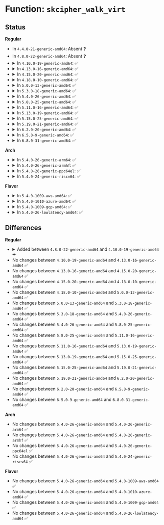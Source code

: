 # Function: <code>skcipher_walk_virt</code>

## Status
<b>Regular</b>
<ul>
<li>
In <code>4.4.0-21-generic-amd64</code>: Absent ❓
</li>
<li>
In <code>4.8.0-22-generic-amd64</code>: Absent ❓
</li>
<li>
<details>
<summary>In <code>4.10.0-19-generic-amd64</code>: ✅</summary>

```c
int skcipher_walk_virt(struct skcipher_walk * walk, struct skcipher_request * req, bool atomic)
```

```json
{
  "name": "skcipher_walk_virt",
  "collision_type": "Unique Global",
  "inline_type": "No",
  "funcs": [
    {
      "addr": 18446744071583001296,
      "name": "skcipher_walk_virt",
      "external": true,
      "loc": "crypto/skcipher.c:473",
      "file": "crypto/skcipher.c",
      "inline": "seen, unknown",
      "caller_inline": [],
      "caller_func": [
        "crypto/cbc.c:crypto_cbc_decrypt",
        "crypto/xts.c:pre_crypt",
        "crypto/xts.c:post_crypt"
      ]
    }
  ],
  "symbols": [
    {
      "addr": 18446744071583001296,
      "name": "skcipher_walk_virt",
      "section": ".text",
      "bind": "STB_GLOBAL",
      "size": 54
    }
  ]
}
```
</details>
</li>
<li>
<details>
<summary>In <code>4.13.0-16-generic-amd64</code>: ✅</summary>

```c
int skcipher_walk_virt(struct skcipher_walk * walk, struct skcipher_request * req, bool atomic)
```

```json
{
  "name": "skcipher_walk_virt",
  "collision_type": "Unique Global",
  "inline_type": "No",
  "funcs": [
    {
      "addr": 18446744071583051424,
      "name": "skcipher_walk_virt",
      "external": true,
      "loc": "crypto/skcipher.c:474",
      "file": "crypto/skcipher.c",
      "inline": "seen, unknown",
      "caller_inline": [],
      "caller_func": [
        "crypto/cbc.c:crypto_cbc_decrypt",
        "crypto/xts.c:pre_crypt",
        "crypto/xts.c:post_crypt"
      ]
    }
  ],
  "symbols": [
    {
      "addr": 18446744071583051424,
      "name": "skcipher_walk_virt",
      "section": ".text",
      "bind": "STB_GLOBAL",
      "size": 58
    }
  ]
}
```
</details>
</li>
<li>
<details>
<summary>In <code>4.15.0-20-generic-amd64</code>: ✅</summary>

```c
int skcipher_walk_virt(struct skcipher_walk * walk, struct skcipher_request * req, bool atomic)
```

```json
{
  "name": "skcipher_walk_virt",
  "collision_type": "Unique Global",
  "inline_type": "No",
  "funcs": [
    {
      "addr": 18446744071583216928,
      "name": "skcipher_walk_virt",
      "external": true,
      "loc": "crypto/skcipher.c:473",
      "file": "crypto/skcipher.c",
      "inline": "seen, unknown",
      "caller_inline": [],
      "caller_func": [
        "crypto/cbc.c:crypto_cbc_decrypt",
        "crypto/xts.c:pre_crypt",
        "crypto/xts.c:post_crypt"
      ]
    }
  ],
  "symbols": [
    {
      "addr": 18446744071583216928,
      "name": "skcipher_walk_virt",
      "section": ".text",
      "bind": "STB_GLOBAL",
      "size": 58
    }
  ]
}
```
</details>
</li>
<li>
<details>
<summary>In <code>4.18.0-10-generic-amd64</code>: ✅</summary>

```c
int skcipher_walk_virt(struct skcipher_walk * walk, struct skcipher_request * req, bool atomic)
```

```json
{
  "name": "skcipher_walk_virt",
  "collision_type": "Unique Global",
  "inline_type": "No",
  "funcs": [
    {
      "addr": 18446744071583425072,
      "name": "skcipher_walk_virt",
      "external": true,
      "loc": "crypto/skcipher.c:474",
      "file": "crypto/skcipher.c",
      "inline": "seen, unknown",
      "caller_inline": [],
      "caller_func": [
        "crypto/cbc.c:crypto_cbc_decrypt",
        "crypto/xts.c:pre_crypt",
        "crypto/xts.c:post_crypt"
      ]
    }
  ],
  "symbols": [
    {
      "addr": 18446744071583425072,
      "name": "skcipher_walk_virt",
      "section": ".text",
      "bind": "STB_GLOBAL",
      "size": 58
    }
  ]
}
```
</details>
</li>
<li>
<details>
<summary>In <code>5.0.0-13-generic-amd64</code>: ✅</summary>

```c
int skcipher_walk_virt(struct skcipher_walk * walk, struct skcipher_request * req, bool atomic)
```

```json
{
  "name": "skcipher_walk_virt",
  "collision_type": "Unique Global",
  "inline_type": "No",
  "funcs": [
    {
      "addr": 18446744071583546064,
      "name": "skcipher_walk_virt",
      "external": true,
      "loc": "crypto/skcipher.c:472",
      "file": "crypto/skcipher.c",
      "inline": "seen, unknown",
      "caller_inline": [],
      "caller_func": [
        "crypto/cbc.c:crypto_cbc_decrypt",
        "crypto/xts.c:xor_tweak"
      ]
    }
  ],
  "symbols": [
    {
      "addr": 18446744071583546064,
      "name": "skcipher_walk_virt",
      "section": ".text",
      "bind": "STB_GLOBAL",
      "size": 90
    }
  ]
}
```
</details>
</li>
<li>
<details>
<summary>In <code>5.3.0-18-generic-amd64</code>: ✅</summary>

```c
int skcipher_walk_virt(struct skcipher_walk * walk, struct skcipher_request * req, bool atomic)
```

```json
{
  "name": "skcipher_walk_virt",
  "collision_type": "Unique Global",
  "inline_type": "No",
  "funcs": [
    {
      "addr": 18446744071583735408,
      "name": "skcipher_walk_virt",
      "external": true,
      "loc": "crypto/skcipher.c:472",
      "file": "crypto/skcipher.c",
      "inline": "seen, unknown",
      "caller_inline": [],
      "caller_func": [
        "crypto/crypto_null.c:null_skcipher_crypt",
        "crypto/ecb.c:crypto_ecb_crypt",
        "crypto/cbc.c:crypto_cbc_decrypt",
        "crypto/xts.c:xor_tweak",
        "crypto/ctr.c:crypto_ctr_crypt"
      ]
    }
  ],
  "symbols": [
    {
      "addr": 18446744071583735408,
      "name": "skcipher_walk_virt",
      "section": ".text",
      "bind": "STB_GLOBAL",
      "size": 90
    }
  ]
}
```
</details>
</li>
<li>
<details>
<summary>In <code>5.4.0-26-generic-amd64</code>: ✅</summary>

```c
int skcipher_walk_virt(struct skcipher_walk * walk, struct skcipher_request * req, bool atomic)
```

```json
{
  "name": "skcipher_walk_virt",
  "collision_type": "Unique Global",
  "inline_type": "No",
  "funcs": [
    {
      "addr": 18446744071583845216,
      "name": "skcipher_walk_virt",
      "external": true,
      "loc": "crypto/skcipher.c:476",
      "file": "crypto/skcipher.c",
      "inline": "seen, unknown",
      "caller_inline": [],
      "caller_func": [
        "crypto/crypto_null.c:null_skcipher_crypt",
        "crypto/ecb.c:crypto_ecb_crypt",
        "crypto/cbc.c:crypto_cbc_decrypt",
        "crypto/xts.c:xor_tweak",
        "crypto/ctr.c:crypto_ctr_crypt"
      ]
    }
  ],
  "symbols": [
    {
      "addr": 18446744071583845216,
      "name": "skcipher_walk_virt",
      "section": ".text",
      "bind": "STB_GLOBAL",
      "size": 90
    }
  ]
}
```
</details>
</li>
<li>
<details>
<summary>In <code>5.8.0-25-generic-amd64</code>: ✅</summary>

```c
int skcipher_walk_virt(struct skcipher_walk * walk, struct skcipher_request * req, bool atomic)
```

```json
{
  "name": "skcipher_walk_virt",
  "collision_type": "Unique Global",
  "inline_type": "No",
  "funcs": [
    {
      "addr": 18446744071584233856,
      "name": "skcipher_walk_virt",
      "external": true,
      "loc": "crypto/skcipher.c:476",
      "file": "crypto/skcipher.c",
      "inline": "seen, unknown",
      "caller_inline": [],
      "caller_func": [
        "crypto/crypto_null.c:null_skcipher_crypt",
        "crypto/ecb.c:crypto_ecb_crypt",
        "crypto/cbc.c:crypto_cbc_decrypt",
        "crypto/xts.c:xor_tweak",
        "crypto/ctr.c:crypto_ctr_crypt"
      ]
    }
  ],
  "symbols": [
    {
      "addr": 18446744071584233856,
      "name": "skcipher_walk_virt",
      "section": ".text",
      "bind": "STB_GLOBAL",
      "size": 254
    }
  ]
}
```
</details>
</li>
<li>
<details>
<summary>In <code>5.11.0-16-generic-amd64</code>: ✅</summary>

```c
int skcipher_walk_virt(struct skcipher_walk * walk, struct skcipher_request * req, bool atomic)
```

```json
{
  "name": "skcipher_walk_virt",
  "collision_type": "Unique Global",
  "inline_type": "No",
  "funcs": [
    {
      "addr": 18446744071584352464,
      "name": "skcipher_walk_virt",
      "external": true,
      "loc": "crypto/skcipher.c:476",
      "file": "crypto/skcipher.c",
      "inline": "seen, unknown",
      "caller_inline": [],
      "caller_func": [
        "crypto/crypto_null.c:null_skcipher_crypt",
        "crypto/ecb.c:crypto_ecb_crypt",
        "crypto/cbc.c:crypto_cbc_decrypt",
        "crypto/cbc.c:crypto_cbc_encrypt",
        "crypto/xts.c:xts_xor_tweak",
        "crypto/ctr.c:crypto_ctr_crypt"
      ]
    }
  ],
  "symbols": [
    {
      "addr": 18446744071584352464,
      "name": "skcipher_walk_virt",
      "section": ".text",
      "bind": "STB_GLOBAL",
      "size": 254
    }
  ]
}
```
</details>
</li>
<li>
<details>
<summary>In <code>5.13.0-19-generic-amd64</code>: ✅</summary>

```c
int skcipher_walk_virt(struct skcipher_walk * walk, struct skcipher_request * req, bool atomic)
```

```json
{
  "name": "skcipher_walk_virt",
  "collision_type": "Unique Global",
  "inline_type": "No",
  "funcs": [
    {
      "addr": 18446744071584386864,
      "name": "skcipher_walk_virt",
      "external": true,
      "loc": "crypto/skcipher.c:477",
      "file": "crypto/skcipher.c",
      "inline": "seen, unknown",
      "caller_inline": [],
      "caller_func": [
        "crypto/crypto_null.c:null_skcipher_crypt",
        "crypto/ecb.c:crypto_ecb_crypt",
        "crypto/cbc.c:crypto_cbc_decrypt",
        "crypto/cbc.c:crypto_cbc_encrypt",
        "crypto/xts.c:xts_xor_tweak",
        "crypto/ctr.c:crypto_ctr_crypt"
      ]
    }
  ],
  "symbols": [
    {
      "addr": 18446744071584386864,
      "name": "skcipher_walk_virt",
      "section": ".text",
      "bind": "STB_GLOBAL",
      "size": 254
    }
  ]
}
```
</details>
</li>
<li>
<details>
<summary>In <code>5.15.0-25-generic-amd64</code>: ✅</summary>

```c
int skcipher_walk_virt(struct skcipher_walk * walk, struct skcipher_request * req, bool atomic)
```

```json
{
  "name": "skcipher_walk_virt",
  "collision_type": "Unique Global",
  "inline_type": "No",
  "funcs": [
    {
      "addr": 18446744071584782096,
      "name": "skcipher_walk_virt",
      "external": true,
      "loc": "crypto/skcipher.c:477",
      "file": "crypto/skcipher.c",
      "inline": "seen, unknown",
      "caller_inline": [],
      "caller_func": [
        "crypto/crypto_null.c:null_skcipher_crypt",
        "crypto/ecb.c:crypto_ecb_crypt",
        "crypto/cbc.c:crypto_cbc_decrypt",
        "crypto/cbc.c:crypto_cbc_encrypt",
        "crypto/xts.c:xts_xor_tweak",
        "crypto/ctr.c:crypto_ctr_crypt"
      ]
    }
  ],
  "symbols": [
    {
      "addr": 18446744071584782096,
      "name": "skcipher_walk_virt",
      "section": ".text",
      "bind": "STB_GLOBAL",
      "size": 254
    }
  ]
}
```
</details>
</li>
<li>
<details>
<summary>In <code>5.19.0-21-generic-amd64</code>: ✅</summary>

```c
int skcipher_walk_virt(struct skcipher_walk * walk, struct skcipher_request * req, bool atomic)
```

```json
{
  "name": "skcipher_walk_virt",
  "collision_type": "Unique Global",
  "inline_type": "No",
  "funcs": [
    {
      "addr": 18446744071585467232,
      "name": "skcipher_walk_virt",
      "external": true,
      "loc": "crypto/skcipher.c:477",
      "file": "crypto/skcipher.c",
      "inline": "seen, unknown",
      "caller_inline": [],
      "caller_func": [
        "crypto/crypto_null.c:null_skcipher_crypt",
        "crypto/ecb.c:crypto_ecb_crypt",
        "crypto/cbc.c:crypto_cbc_decrypt",
        "crypto/cbc.c:crypto_cbc_encrypt",
        "crypto/xts.c:xts_xor_tweak",
        "crypto/ctr.c:crypto_ctr_crypt"
      ]
    }
  ],
  "symbols": [
    {
      "addr": 18446744071585467232,
      "name": "skcipher_walk_virt",
      "section": ".text",
      "bind": "STB_GLOBAL",
      "size": 266
    }
  ]
}
```
</details>
</li>
<li>
<details>
<summary>In <code>6.2.0-20-generic-amd64</code>: ✅</summary>

```c
int skcipher_walk_virt(struct skcipher_walk * walk, struct skcipher_request * req, bool atomic)
```

```json
{
  "name": "skcipher_walk_virt",
  "collision_type": "Unique Global",
  "inline_type": "No",
  "funcs": [
    {
      "addr": 18446744071586227008,
      "name": "skcipher_walk_virt",
      "external": true,
      "loc": "crypto/skcipher.c:477",
      "file": "crypto/skcipher.c",
      "inline": "seen, unknown",
      "caller_inline": [],
      "caller_func": [
        "crypto/crypto_null.c:null_skcipher_crypt",
        "crypto/ecb.c:crypto_ecb_crypt",
        "crypto/cbc.c:crypto_cbc_decrypt",
        "crypto/cbc.c:crypto_cbc_encrypt",
        "crypto/xts.c:xts_xor_tweak",
        "crypto/ctr.c:crypto_ctr_crypt"
      ]
    }
  ],
  "symbols": [
    {
      "addr": 18446744071586227008,
      "name": "skcipher_walk_virt",
      "section": ".text",
      "bind": "STB_GLOBAL",
      "size": 266
    }
  ]
}
```
</details>
</li>
<li>
<details>
<summary>In <code>6.5.0-9-generic-amd64</code>: ✅</summary>

```c
int skcipher_walk_virt(struct skcipher_walk * walk, struct skcipher_request * req, bool atomic)
```

```json
{
  "name": "skcipher_walk_virt",
  "collision_type": "Unique Global",
  "inline_type": "No",
  "funcs": [
    {
      "addr": 18446744071586462608,
      "name": "skcipher_walk_virt",
      "external": true,
      "loc": "crypto/skcipher.c:495",
      "file": "crypto/skcipher.c",
      "inline": "seen, unknown",
      "caller_inline": [],
      "caller_func": [
        "crypto/crypto_null.c:null_skcipher_crypt",
        "crypto/ecb.c:crypto_ecb_crypt",
        "crypto/cbc.c:crypto_cbc_decrypt",
        "crypto/cbc.c:crypto_cbc_encrypt",
        "crypto/xts.c:xts_xor_tweak",
        "crypto/ctr.c:crypto_ctr_crypt"
      ]
    }
  ],
  "symbols": [
    {
      "addr": 18446744071586462608,
      "name": "skcipher_walk_virt",
      "section": ".text",
      "bind": "STB_GLOBAL",
      "size": 266
    }
  ]
}
```
</details>
</li>
<li>
<details>
<summary>In <code>6.8.0-31-generic-amd64</code>: ✅</summary>

```c
int skcipher_walk_virt(struct skcipher_walk * walk, struct skcipher_request * req, bool atomic)
```

```json
{
  "name": "skcipher_walk_virt",
  "collision_type": "Unique Global",
  "inline_type": "No",
  "funcs": [
    {
      "addr": 18446744071586734032,
      "name": "skcipher_walk_virt",
      "external": true,
      "loc": "crypto/skcipher.c:499",
      "file": "crypto/skcipher.c",
      "inline": "seen, unknown",
      "caller_inline": [],
      "caller_func": [
        "crypto/lskcipher.c:crypto_lskcipher_crypt_sg",
        "crypto/crypto_null.c:null_skcipher_crypt",
        "crypto/xts.c:xts_xor_tweak",
        "crypto/ctr.c:crypto_ctr_crypt"
      ]
    }
  ],
  "symbols": [
    {
      "addr": 18446744071586734032,
      "name": "skcipher_walk_virt",
      "section": ".text",
      "bind": "STB_GLOBAL",
      "size": 102
    }
  ]
}
```
</details>
</li>
</ul>
<b>Arch</b>
<ul>
<li>
<details>
<summary>In <code>5.4.0-26-generic-arm64</code>: ✅</summary>

```c
int skcipher_walk_virt(struct skcipher_walk * walk, struct skcipher_request * req, bool atomic)
```

```json
{
  "name": "skcipher_walk_virt",
  "collision_type": "Unique Global",
  "inline_type": "No",
  "funcs": [
    {
      "addr": 18446603336495658456,
      "name": "skcipher_walk_virt",
      "external": true,
      "loc": "crypto/skcipher.c:476",
      "file": "crypto/skcipher.c",
      "inline": "seen, unknown",
      "caller_inline": [],
      "caller_func": [
        "crypto/crypto_null.c:null_skcipher_crypt",
        "crypto/ecb.c:crypto_ecb_crypt",
        "crypto/cbc.c:crypto_cbc_decrypt",
        "crypto/xts.c:xor_tweak",
        "crypto/ctr.c:crypto_ctr_crypt"
      ]
    }
  ],
  "symbols": [
    {
      "addr": 18446603336495658456,
      "name": "skcipher_walk_virt",
      "section": ".text",
      "bind": "STB_GLOBAL",
      "size": 112
    }
  ]
}
```
</details>
</li>
<li>
<details>
<summary>In <code>5.4.0-26-generic-armhf</code>: ✅</summary>

```c
int skcipher_walk_virt(struct skcipher_walk * walk, struct skcipher_request * req, bool atomic)
```

```json
{
  "name": "skcipher_walk_virt",
  "collision_type": "Unique Global",
  "inline_type": "No",
  "funcs": [
    {
      "addr": 3229012760,
      "name": "skcipher_walk_virt",
      "external": true,
      "loc": "crypto/skcipher.c:476",
      "file": "crypto/skcipher.c",
      "inline": "seen, unknown",
      "caller_inline": [],
      "caller_func": [
        "crypto/crypto_null.c:null_skcipher_crypt",
        "crypto/ecb.c:crypto_ecb_crypt",
        "crypto/cbc.c:crypto_cbc_decrypt",
        "crypto/cbc.c:crypto_cbc_encrypt",
        "crypto/xts.c:xor_tweak",
        "crypto/ctr.c:crypto_ctr_crypt"
      ]
    }
  ],
  "symbols": [
    {
      "addr": 3229012760,
      "name": "skcipher_walk_virt",
      "section": ".text",
      "bind": "STB_GLOBAL",
      "size": 96
    }
  ]
}
```
</details>
</li>
<li>
<details>
<summary>In <code>5.4.0-26-generic-ppc64el</code>: ✅</summary>

```c
int skcipher_walk_virt(struct skcipher_walk * walk, struct skcipher_request * req, bool atomic)
```

```json
{
  "name": "skcipher_walk_virt",
  "collision_type": "Unique Global",
  "inline_type": "No",
  "funcs": [
    {
      "addr": 13835058055289795376,
      "name": "skcipher_walk_virt",
      "external": true,
      "loc": "crypto/skcipher.c:476",
      "file": "crypto/skcipher.c",
      "inline": "seen, unknown",
      "caller_inline": [],
      "caller_func": [
        "crypto/crypto_null.c:null_skcipher_crypt",
        "crypto/ecb.c:crypto_ecb_crypt",
        "crypto/cbc.c:crypto_cbc_decrypt",
        "crypto/xts.c:xor_tweak",
        "crypto/ctr.c:crypto_ctr_crypt"
      ]
    }
  ],
  "symbols": [
    {
      "addr": 13835058055289795376,
      "name": "skcipher_walk_virt",
      "section": ".text",
      "bind": "STB_GLOBAL",
      "size": 148
    }
  ]
}
```
</details>
</li>
<li>
<details>
<summary>In <code>5.4.0-24-generic-riscv64</code>: ✅</summary>

```c
int skcipher_walk_virt(struct skcipher_walk * walk, struct skcipher_request * req, bool atomic)
```

```json
{
  "name": "skcipher_walk_virt",
  "collision_type": "Unique Global",
  "inline_type": "No",
  "funcs": [
    {
      "addr": 18446743936274810742,
      "name": "skcipher_walk_virt",
      "external": true,
      "loc": "crypto/skcipher.c:476",
      "file": "crypto/skcipher.c",
      "inline": "seen, unknown",
      "caller_inline": [],
      "caller_func": [
        "crypto/crypto_null.c:null_skcipher_crypt",
        "crypto/ecb.c:crypto_ecb_crypt",
        "crypto/cbc.c:crypto_cbc_decrypt",
        "crypto/xts.c:xor_tweak",
        "crypto/ctr.c:crypto_ctr_crypt"
      ]
    }
  ],
  "symbols": [
    {
      "addr": 18446743936274810742,
      "name": "skcipher_walk_virt",
      "section": ".text",
      "bind": "STB_GLOBAL",
      "size": 100
    }
  ]
}
```
</details>
</li>
</ul>
<b>Flavor</b>
<ul>
<li>
<details>
<summary>In <code>5.4.0-1009-aws-amd64</code>: ✅</summary>

```c
int skcipher_walk_virt(struct skcipher_walk * walk, struct skcipher_request * req, bool atomic)
```

```json
{
  "name": "skcipher_walk_virt",
  "collision_type": "Unique Global",
  "inline_type": "No",
  "funcs": [
    {
      "addr": 18446744071583813952,
      "name": "skcipher_walk_virt",
      "external": true,
      "loc": "crypto/skcipher.c:476",
      "file": "crypto/skcipher.c",
      "inline": "seen, unknown",
      "caller_inline": [],
      "caller_func": [
        "crypto/crypto_null.c:null_skcipher_crypt",
        "crypto/ecb.c:crypto_ecb_crypt",
        "crypto/cbc.c:crypto_cbc_decrypt",
        "crypto/xts.c:xor_tweak",
        "crypto/ctr.c:crypto_ctr_crypt"
      ]
    }
  ],
  "symbols": [
    {
      "addr": 18446744071583813952,
      "name": "skcipher_walk_virt",
      "section": ".text",
      "bind": "STB_GLOBAL",
      "size": 90
    }
  ]
}
```
</details>
</li>
<li>
<details>
<summary>In <code>5.4.0-1010-azure-amd64</code>: ✅</summary>

```c
int skcipher_walk_virt(struct skcipher_walk * walk, struct skcipher_request * req, bool atomic)
```

```json
{
  "name": "skcipher_walk_virt",
  "collision_type": "Unique Global",
  "inline_type": "No",
  "funcs": [
    {
      "addr": 18446744071583751008,
      "name": "skcipher_walk_virt",
      "external": true,
      "loc": "crypto/skcipher.c:476",
      "file": "crypto/skcipher.c",
      "inline": "seen, unknown",
      "caller_inline": [],
      "caller_func": [
        "crypto/crypto_null.c:null_skcipher_crypt",
        "crypto/ecb.c:crypto_ecb_crypt",
        "crypto/cbc.c:crypto_cbc_decrypt",
        "crypto/xts.c:xor_tweak",
        "crypto/ctr.c:crypto_ctr_crypt"
      ]
    }
  ],
  "symbols": [
    {
      "addr": 18446744071583751008,
      "name": "skcipher_walk_virt",
      "section": ".text",
      "bind": "STB_GLOBAL",
      "size": 90
    }
  ]
}
```
</details>
</li>
<li>
<details>
<summary>In <code>5.4.0-1009-gcp-amd64</code>: ✅</summary>

```c
int skcipher_walk_virt(struct skcipher_walk * walk, struct skcipher_request * req, bool atomic)
```

```json
{
  "name": "skcipher_walk_virt",
  "collision_type": "Unique Global",
  "inline_type": "No",
  "funcs": [
    {
      "addr": 18446744071583797712,
      "name": "skcipher_walk_virt",
      "external": true,
      "loc": "crypto/skcipher.c:476",
      "file": "crypto/skcipher.c",
      "inline": "seen, unknown",
      "caller_inline": [],
      "caller_func": [
        "crypto/crypto_null.c:null_skcipher_crypt",
        "crypto/ecb.c:crypto_ecb_crypt",
        "crypto/cbc.c:crypto_cbc_decrypt",
        "crypto/xts.c:xor_tweak",
        "crypto/ctr.c:crypto_ctr_crypt"
      ]
    }
  ],
  "symbols": [
    {
      "addr": 18446744071583797712,
      "name": "skcipher_walk_virt",
      "section": ".text",
      "bind": "STB_GLOBAL",
      "size": 90
    }
  ]
}
```
</details>
</li>
<li>
<details>
<summary>In <code>5.4.0-26-lowlatency-amd64</code>: ✅</summary>

```c
int skcipher_walk_virt(struct skcipher_walk * walk, struct skcipher_request * req, bool atomic)
```

```json
{
  "name": "skcipher_walk_virt",
  "collision_type": "Unique Global",
  "inline_type": "No",
  "funcs": [
    {
      "addr": 18446744071583898768,
      "name": "skcipher_walk_virt",
      "external": true,
      "loc": "crypto/skcipher.c:476",
      "file": "crypto/skcipher.c",
      "inline": "seen, unknown",
      "caller_inline": [],
      "caller_func": [
        "crypto/crypto_null.c:null_skcipher_crypt",
        "crypto/ecb.c:crypto_ecb_crypt",
        "crypto/cbc.c:crypto_cbc_decrypt",
        "crypto/xts.c:xor_tweak",
        "crypto/ctr.c:crypto_ctr_crypt"
      ]
    }
  ],
  "symbols": [
    {
      "addr": 18446744071583898768,
      "name": "skcipher_walk_virt",
      "section": ".text",
      "bind": "STB_GLOBAL",
      "size": 58
    }
  ]
}
```
</details>
</li>
</ul>

## Differences
<b>Regular</b>
<ul>
<li>
<details>
<summary>Added between <code>4.8.0-22-generic-amd64</code> and <code>4.10.0-19-generic-amd64</code> ➕</summary>

```c
int skcipher_walk_virt(struct skcipher_walk * walk, struct skcipher_request * req, bool atomic)
```
</details>
</li>
<li>
No changes between <code>4.10.0-19-generic-amd64</code> and <code>4.13.0-16-generic-amd64</code> ✅
</li>
<li>
No changes between <code>4.13.0-16-generic-amd64</code> and <code>4.15.0-20-generic-amd64</code> ✅
</li>
<li>
No changes between <code>4.15.0-20-generic-amd64</code> and <code>4.18.0-10-generic-amd64</code> ✅
</li>
<li>
No changes between <code>4.18.0-10-generic-amd64</code> and <code>5.0.0-13-generic-amd64</code> ✅
</li>
<li>
No changes between <code>5.0.0-13-generic-amd64</code> and <code>5.3.0-18-generic-amd64</code> ✅
</li>
<li>
No changes between <code>5.3.0-18-generic-amd64</code> and <code>5.4.0-26-generic-amd64</code> ✅
</li>
<li>
No changes between <code>5.4.0-26-generic-amd64</code> and <code>5.8.0-25-generic-amd64</code> ✅
</li>
<li>
No changes between <code>5.8.0-25-generic-amd64</code> and <code>5.11.0-16-generic-amd64</code> ✅
</li>
<li>
No changes between <code>5.11.0-16-generic-amd64</code> and <code>5.13.0-19-generic-amd64</code> ✅
</li>
<li>
No changes between <code>5.13.0-19-generic-amd64</code> and <code>5.15.0-25-generic-amd64</code> ✅
</li>
<li>
No changes between <code>5.15.0-25-generic-amd64</code> and <code>5.19.0-21-generic-amd64</code> ✅
</li>
<li>
No changes between <code>5.19.0-21-generic-amd64</code> and <code>6.2.0-20-generic-amd64</code> ✅
</li>
<li>
No changes between <code>6.2.0-20-generic-amd64</code> and <code>6.5.0-9-generic-amd64</code> ✅
</li>
<li>
No changes between <code>6.5.0-9-generic-amd64</code> and <code>6.8.0-31-generic-amd64</code> ✅
</li>
</ul>
<b>Arch</b>
<ul>
<li>
No changes between <code>5.4.0-26-generic-amd64</code> and <code>5.4.0-26-generic-arm64</code> ✅
</li>
<li>
No changes between <code>5.4.0-26-generic-amd64</code> and <code>5.4.0-26-generic-armhf</code> ✅
</li>
<li>
No changes between <code>5.4.0-26-generic-amd64</code> and <code>5.4.0-26-generic-ppc64el</code> ✅
</li>
<li>
No changes between <code>5.4.0-26-generic-amd64</code> and <code>5.4.0-24-generic-riscv64</code> ✅
</li>
</ul>
<b>Flavor</b>
<ul>
<li>
No changes between <code>5.4.0-26-generic-amd64</code> and <code>5.4.0-1009-aws-amd64</code> ✅
</li>
<li>
No changes between <code>5.4.0-26-generic-amd64</code> and <code>5.4.0-1010-azure-amd64</code> ✅
</li>
<li>
No changes between <code>5.4.0-26-generic-amd64</code> and <code>5.4.0-1009-gcp-amd64</code> ✅
</li>
<li>
No changes between <code>5.4.0-26-generic-amd64</code> and <code>5.4.0-26-lowlatency-amd64</code> ✅
</li>
</ul>
